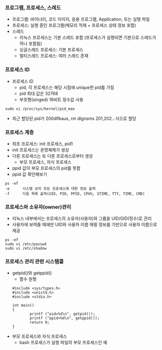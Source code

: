 ### 프로그램, 프로세스, 스레드
- 프로그램: 바이너리, 코드 이미지, 응용 프로그램, Application, 또는 실행 파일
- 프로세스: 실행 중인 프로그램(메모리 적재 + 프로세스 상태 정보 포함)
- 스레드
  + 리눅스 프로세스는 기본 스레드 포함 (프로세스가 실행되면 기본으로 스레드가 하나 포함됨)
  + 싱글스레드 프로세스: 기본 프로세스
  + 멀티스레드 프로세스: 여러 스레드 존재
  
### 프로세스 ID
- 프로세스 ID
  + pid, 각 프로세스는 해당 시점에 unique한 pid를 가짐
  + pid 최대 값은 32768
  + 부호형(singed) 16비트 정수값 사용
```
sudo vi /proc/sys/kernel/pid_max
```
- 최근 할당된 pid가 200dlfkaus, rm dlgnsms 201,202...식으로 할당

### 프로세스 계층
- 최초 프로세스: init 프로세스, pid1
- init 프로세스는 운영체제가 생성
- 다른 프로세스는 또 다른 프로세스로부터 생성
  + 부모 프로세스, 자식 프로세스
- ppid 값이 부모 프로세스의 pid를 뜻함
- ppid 값 확인해보기
```
ps -ef
-e      시스템 상의 모든 프로세스에 대한 정보 출력
-f      다음 목록 출력(UID, PID, PPID, CPU%, STIME, TTY, TIME, CMD)
```

### 프로세스와 소유자(owner)관리
- 리눅스 내부에서는 프로세스의 소유자(사용자)와 그룹을 UID/GID(정수)로 관리
- 사용자에 보여줄 때에만 UID와 사용자 이름 매핑 정보를 기반으로 사용자 이름으로 제공
```
ps -ef
sudo vi /etc/passwd
sudo vi /etc/shadow
```
### 프로세스 관리 관련 시스템콜
- getpid()와 getppid()
  + 함수 원형
  ```
  #include <sys/types.h>
  #include <unistd.h>
  #include <stdio.h>

  int main()
  {
          printf ("pid=%d\n", getpid());
          printf ("ppid=%d\n", getppid());
          return 0;
  }
  ```
- 부모 프로세스와 자식 프로세스
  + bash 프로세스가 실행 파일의 부모 프로세스인 예







